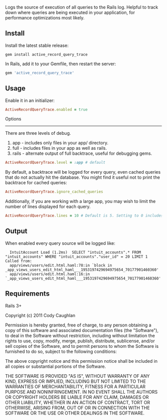 Logs the source of execution of all queries to the Rails log. Helpful to track down where queries are being executed in your application, for performance optimizations most likely.

Install
-------

Install the latest stable release:

`gem install active_record_query_trace`

In Rails, add it to your Gemfile, then restart the server:

```ruby
gem 'active_record_query_trace'
```

Usage
-----

Enable it in an initializer:

```ruby
ActiveRecordQueryTrace.enabled = true
```

Options
_______

There are three levels of debug. 

1. app - includes only files in your app/ directory.
2. full - includes files in your app as well as rails.
3. rails - alternate output of full backtrace, useful for debugging gems.

```ruby
ActiveRecordQueryTrace.level = :app # default
```

By default, a backtrace will be logged for every query, even cached queries that do not actually hit the database. You might find it useful not to print the backtrace for cached queries:

```ruby
ActiveRecordQueryTrace.ignore_cached_queries
```

Additionally, if you are working with a large app, you may wish to limit the number of lines displayed for each query.

```ruby
ActiveRecordQueryTrace.lines = 10 # Default is 5. Setting to 0 includes entire trace.
```

Output
------

When enabled every query source will be logged like:

```
  IntuitAccount Load (1.2ms)  SELECT "intuit_accounts".* FROM "intuit_accounts" WHERE "intuit_accounts"."user_id" = 20 LIMIT 1
Called from:
  app/views/users/edit.html.haml:78:in `block in _app_views_users_edit_html_haml___1953197429694975654_70177901460360'
  app/views/users/edit.html.haml:16:in `_app_views_users_edit_html_haml___1953197429694975654_70177901460360'
```

Requirements
------------
Rails 3+

Copyright (c) 2011 Cody Caughlan

Permission is hereby granted, free of charge, to any person obtaining
a copy of this software and associated documentation files (the
"Software"), to deal in the Software without restriction, including
without limitation the rights to use, copy, modify, merge, publish,
distribute, sublicense, and/or sell copies of the Software, and to
permit persons to whom the Software is furnished to do so, subject to
the following conditions:

The above copyright notice and this permission notice shall be
included in all copies or substantial portions of the Software.

THE SOFTWARE IS PROVIDED "AS IS", WITHOUT WARRANTY OF ANY KIND,
EXPRESS OR IMPLIED, INCLUDING BUT NOT LIMITED TO THE WARRANTIES OF
MERCHANTABILITY, FITNESS FOR A PARTICULAR PURPOSE AND
NONINFRINGEMENT. IN NO EVENT SHALL THE AUTHORS OR COPYRIGHT HOLDERS BE
LIABLE FOR ANY CLAIM, DAMAGES OR OTHER LIABILITY, WHETHER IN AN ACTION
OF CONTRACT, TORT OR OTHERWISE, ARISING FROM, OUT OF OR IN CONNECTION
WITH THE SOFTWARE OR THE USE OR OTHER DEALINGS IN THE SOFTWARE.
